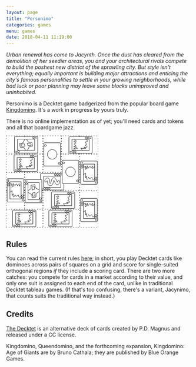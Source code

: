 ```yaml
---
layout: page
title: "Personimo"
categories: games
menu: games
date: 2018-04-11 11:19:00
---
```


*Urban renewal has come to Jacynth. Once the dust has cleared from the demolition of her seedier areas, you and your architectural rivals compete to build the poshest new district of the sprawling city.   But style isn't everything; equally important is building major attractions and enticing the city's famous personalities to settle in your growing neighborhoods, while bad luck or poor planning may leave some blocks unimproved and uninhabited.*

Personimo is a Decktet game badgerized from the popular board game [Kingdomino](https://boardgamegeek.com/boardgame/204583/kingdomino).  It's a work in progress by yours truly.

There is no online implementation as of yet; you'll need cards and tokens and all that boardgame jazz.

![sample](/games/decktet/personimo/personimo5-filled.png)


## Rules

You can read the current rules [here](/games/decktet/personimo/rules.html); in short, you play Decktet cards like dominoes across pairs of squares on a grid and score for single-suited orthogonal regions *if* they include a scoring card.  There are two more catches:  you compete for cards in a market according to their value, and only one suit is assigned to each end of the card, unlike in traditional Decktet tableau games.  (If that's too confusing, there's a variant, Jacynimo, that counts suits the traditional way instead.)

## Credits

[The Decktet](http://www.decktet.com) is an alternative deck of cards created by P.D. Magnus and released under a CC license.

Kingdomino, Queendomino, and the forthcoming expansion, Kingdomino: Age of Giants are by Bruno Cathala; they are published by Blue Orange Games.
